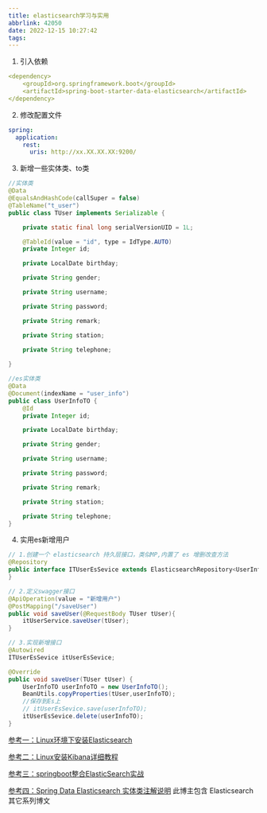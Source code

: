 ```yaml
---
title: elasticsearch学习与实用
abbrlink: 42050
date: 2022-12-15 10:27:42
tags:
---
```








<!--more-->

1. 引入依赖

```yaml
<dependency>
	<groupId>org.springframework.boot</groupId>
	<artifactId>spring-boot-starter-data-elasticsearch</artifactId>
</dependency>
```

2. 修改配置文件

```yaml
spring:
  application:
    rest:
      uris: http://xx.XX.XX.XX:9200/
```

3. 新增一些实体类、to类

```java
//实体类
@Data
@EqualsAndHashCode(callSuper = false)
@TableName("t_user")
public class TUser implements Serializable {

    private static final long serialVersionUID = 1L;

    @TableId(value = "id", type = IdType.AUTO)
    private Integer id;

    private LocalDate birthday;

    private String gender;

    private String username;

    private String password;

    private String remark;

    private String station;

    private String telephone;
    
}

//es实体类
@Data
@Document(indexName = "user_info")
public class UserInfoTO {
    @Id
    private Integer id;

    private LocalDate birthday;

    private String gender;

    private String username;

    private String password;

    private String remark;

    private String station;

    private String telephone;
}
```



4. 实用es新增用户

```java
// 1.创建一个 elasticsearch 持久层接口，类似MP,内置了 es 增删改查方法
@Repository
public interface ITUserEsSevice extends ElasticsearchRepository<UserInfoTO,Integer> {
}

// 2.定义swagger接口
@ApiOperation(value = "新增用户")
@PostMapping("/saveUser")
public void saveUser(@RequestBody TUser tUser){
    itUserService.saveUser(tUser);
}

// 3.实现新增接口
@Autowired
ITUserEsSevice itUserEsSevice;

@Override
public void saveUser(TUser tUser) {
    UserInfoTO userInfoTO = new UserInfoTO();
    BeanUtils.copyProperties(tUser,userInfoTO);
    //保存到Es上
    // itUserEsSevice.save(userInfoTO);
    itUserEsSevice.delete(userInfoTO);
}
```

[参考一：Linux环境下安装Elasticsearch](https://blog.csdn.net/smilehappiness/article/details/118466378)

[参考二：Linux安装Kibana详细教程](https://blog.csdn.net/qq_29917503/article/details/126768884)

[参考三：springboot整合ElasticSearch实战](https://blog.csdn.net/weixin_56995925/article/details/123873580)

[参考四：Spring Data Elasticsearch 实体类注解说明](https://blog.csdn.net/m0_62866192/article/details/121765083) 此博主包含 Elasticsearch 其它系列博文
